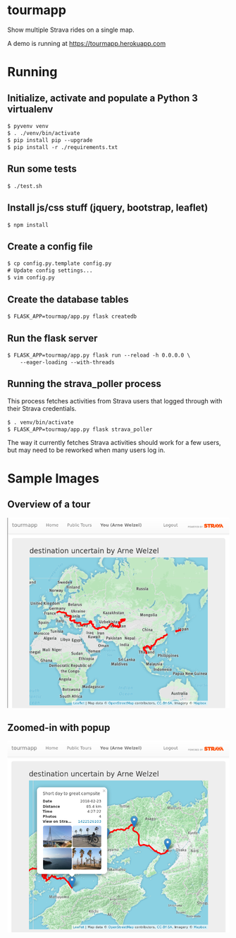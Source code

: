 # tourmapp

Show multiple Strava rides on a single map.

A demo is running at https://tourmapp.herokuapp.com


# Running

## Initialize, activate and populate a Python 3 virtualenv

    $ pyvenv venv
    $ . ./venv/bin/activate
    $ pip install pip --upgrade
    $ pip install -r ./requirements.txt

## Run some tests

    $ ./test.sh

## Install js/css stuff (jquery, bootstrap, leaflet)

    $ npm install

## Create a config file

    $ cp config.py.template config.py
    # Update config settings...
    $ vim config.py

## Create the database tables

    $ FLASK_APP=tourmap/app.py flask createdb

## Run the flask server

    $ FLASK_APP=tourmap/app.py flask run --reload -h 0.0.0.0 \
        --eager-loading --with-threads


## Running the strava_poller process

This process fetches activities from Strava users that logged through with
their Strava credentials.

    $ . venv/bin/activate
    $ FLASK_APP=tourmap/app.py flask strava_poller

The way it currently fetches Strava activities should work for a few users,
but may need to be reworked when many users log in.

# Sample Images

## Overview of a tour
![Zoomed-out](img/zoomout.png?raw=true)

## Zoomed-in with popup
![Zoomed-in and expanded popup](img/zoomin.png?raw=true)
